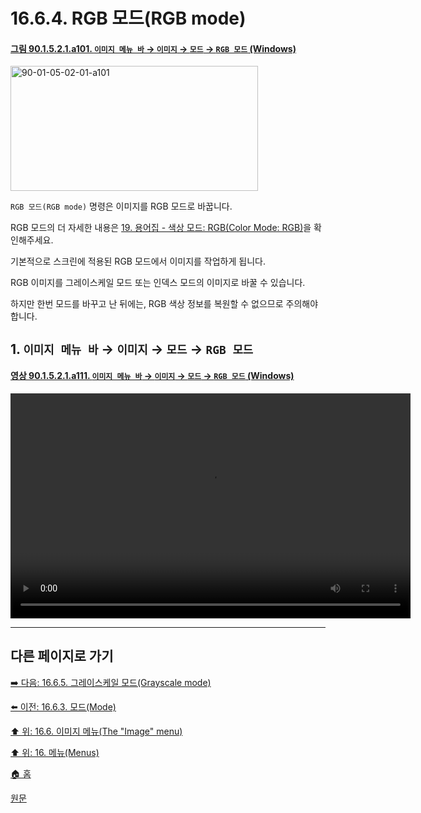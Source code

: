 # 16.6.4. RGB 모드(RGB mode)

<a id="90-01-05-02-01-a101"></a>

#### [그림 90.1.5.2.1.a101. `이미지 메뉴 바` → `이미지` → `모드` → `RGB 모드` (Windows)](./90-01-05-02-01-rgb.md#90-01-05-02-01-a101)
<img width="396" height="200" alt="90-01-05-02-01-a101" src="https://github.com/user-attachments/assets/3d171c23-ba84-47e0-bd1d-2ec097eb11c7" />

`RGB 모드(RGB mode)` 명령은 이미지를 RGB 모드로 바꿉니다.

RGB 모드의 더 자세한 내용은 [19. 용어집 - 색상 모드: RGB(Color Mode: RGB)](./19-glossaryx-color_mode_rgb.md)을 확인해주세요.

기본적으로 스크린에 적용된 RGB 모드에서 이미지를 작업하게 됩니다.

RGB 이미지를 그레이스케일 모드 또는 인덱스 모드의 이미지로 바꿀 수 있습니다.

하지만 한번 모드를 바꾸고 난 뒤에는, RGB 색상 정보를 복원할 수 없으므로 주의해야 합니다.

<a id="16-06-04-s1"></a>

## 1. `이미지 메뉴 바` → `이미지` → `모드` → `RGB 모드`

<a id="90-01-05-02-01-a111"></a>

#### [영상 90.1.5.2.1.a111. `이미지 메뉴 바` → `이미지` → `모드` → `RGB 모드` (Windows)](./90-01-05-02-01-rgb.md#90-01-05-02-01-a111)
<video controls="controls" width="640" height="360" src="https://github.com/user-attachments/assets/b7ad6f1c-d6ae-4bfd-9f42-0eed2d036760"></video>

***

## 다른 페이지로 가기

[➡️ 다음: 16.6.5. 그레이스케일 모드(Grayscale mode)](./16-06-05-00-grayscale-mode.md)

[⬅️ 이전: 16.6.3. 모드(Mode)](./16-06-03-mode.md)

[⬆️ 위: 16.6. 이미지 메뉴(The "Image" menu)](./16-06-00-the-image-menu.md)

[⬆️ 위: 16. 메뉴(Menus)](./16-00-menus.md)

[🏠 홈](./00-home.md)

[원문](https://docs.gimp.org/2.10/ko/gimp-image-convert-rgb.html)